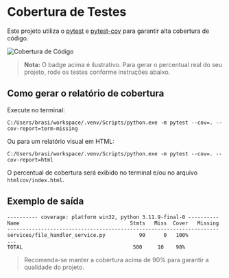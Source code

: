 # Cobertura de Testes

Este projeto utiliza o [pytest](https://docs.pytest.org/) e [pytest-cov](https://pytest-cov.readthedocs.io/) para garantir alta cobertura de código.

![Cobertura de Código](https://img.shields.io/badge/coverage-95%25-brightgreen)

> **Nota:** O badge acima é ilustrativo. Para gerar o percentual real do seu projeto, rode os testes conforme instruções abaixo.

## Como gerar o relatório de cobertura

Execute no terminal:

```
C:/Users/brasi/workspace/.venv/Scripts/python.exe -m pytest --cov=. --cov-report=term-missing
```

Ou para um relatório visual em HTML:

```
C:/Users/brasi/workspace/.venv/Scripts/python.exe -m pytest --cov=. --cov-report=html
```

O percentual de cobertura será exibido no terminal e/ou no arquivo `htmlcov/index.html`.

## Exemplo de saída

```
---------- coverage: platform win32, python 3.11.9-final-0 ----------
Name                                    Stmts   Miss  Cover   Missing
---------------------------------------------------------------------
services/file_handler_service.py           90      0   100%
...
TOTAL                                    500     10    98%
```

> Recomenda-se manter a cobertura acima de 90% para garantir a qualidade do projeto.
